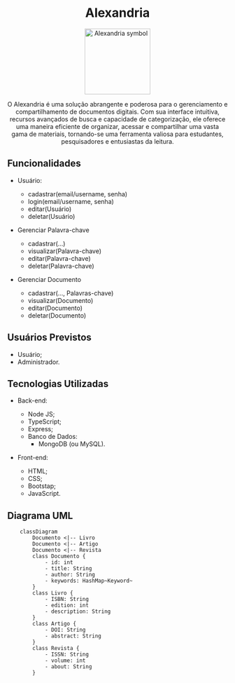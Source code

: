 # <h1 style="text-align:center">Alexandria</h1>

<div align="center">  
    <img src="AlexandriaSymbol.png" alt="Alexandria symbol" width="150" height="150">
    <p>
        O Alexandria é uma solução abrangente e poderosa para o gerenciamento e compartilhamento de documentos digitais. Com sua interface intuitiva, recursos avançados de busca e capacidade de categorização, ele oferece uma maneira eficiente de organizar, acessar e compartilhar uma vasta gama de materiais, tornando-se uma ferramenta valiosa para estudantes, pesquisadores e entusiastas da leitura.
    </p>
</div>

## Funcionalidades

- Usuário:
    - cadastrar(email/username, senha)
    - login(email/username, senha)
    - editar(Usuário)
    - deletar(Usuário)

- Gerenciar Palavra-chave
    - cadastrar(...)
    - visualizar(Palavra-chave)
    - editar(Palavra-chave)
    - deletar(Palavra-chave)
    
- Gerenciar Documento
    - cadastrar(..., Palavras-chave)
    - visualizar(Documento)
    - editar(Documento)
    - deletar(Documento)

## Usuários Previstos
- Usuário;
- Administrador.


## Tecnologias Utilizadas

- Back-end:
    - Node JS;
    - TypeScript;
    - Express;
    - Banco de Dados:
        - MongoDB (ou MySQL).

- Front-end:
    - HTML;
    - CSS;
    - Bootstap;
    - JavaScript.

## Diagrama UML

```mermaid
    classDiagram
        Documento <|-- Livro
        Documento <|-- Artigo
        Documento <|-- Revista
        class Documento {
            - id: int
            - title: String
            - author: String
            - keywords: HashMap~Keyword~
        }
        class Livro {
            - ISBN: String
            - edition: int
            - description: String
        }
        class Artigo {
            - DOI: String
            - abstract: String
        }
        class Revista {
            - ISSN: String
            - volume: int
            - about: String
        }

```